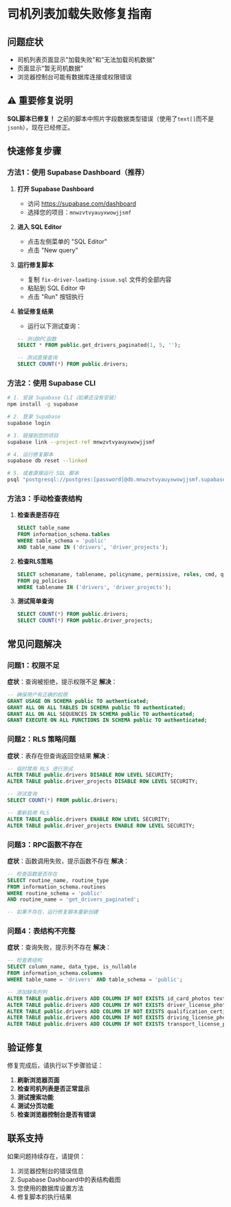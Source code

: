 # 司机列表加载失败修复指南

## 问题症状
- 司机列表页面显示"加载失败"和"无法加载司机数据"
- 页面显示"暂无司机数据"
- 浏览器控制台可能有数据库连接或权限错误

## ⚠️ 重要修复说明
**SQL脚本已修复！** 之前的脚本中照片字段数据类型错误（使用了`text[]`而不是`jsonb`），现在已经修正。

## 快速修复步骤

### 方法1：使用 Supabase Dashboard（推荐）

1. **打开 Supabase Dashboard**
   - 访问 https://supabase.com/dashboard
   - 选择您的项目：`mnwzvtvyauyxwowjjsmf`

2. **进入 SQL Editor**
   - 点击左侧菜单的 "SQL Editor"
   - 点击 "New query"

3. **运行修复脚本**
   - 复制 `fix-driver-loading-issue.sql` 文件的全部内容
   - 粘贴到 SQL Editor 中
   - 点击 "Run" 按钮执行

4. **验证修复结果**
   - 运行以下测试查询：
   ```sql
   -- 测试RPC函数
   SELECT * FROM public.get_drivers_paginated(1, 5, '');
   
   -- 测试直接查询
   SELECT COUNT(*) FROM public.drivers;
   ```

### 方法2：使用 Supabase CLI

```bash
# 1. 安装 Supabase CLI（如果还没有安装）
npm install -g supabase

# 2. 登录 Supabase
supabase login

# 3. 链接到您的项目
supabase link --project-ref mnwzvtvyauyxwowjjsmf

# 4. 运行修复脚本
supabase db reset --linked

# 5. 或者直接运行 SQL 脚本
psql "postgresql://postgres:[password]@db.mnwzvtvyauyxwowjjsmf.supabase.co:5432/postgres" -f fix-driver-loading-issue.sql
```

### 方法3：手动检查表结构

1. **检查表是否存在**
   ```sql
   SELECT table_name 
   FROM information_schema.tables 
   WHERE table_schema = 'public' 
   AND table_name IN ('drivers', 'driver_projects');
   ```

2. **检查RLS策略**
   ```sql
   SELECT schemaname, tablename, policyname, permissive, roles, cmd, qual
   FROM pg_policies 
   WHERE tablename IN ('drivers', 'driver_projects');
   ```

3. **测试简单查询**
   ```sql
   SELECT COUNT(*) FROM public.drivers;
   SELECT COUNT(*) FROM public.driver_projects;
   ```

## 常见问题解决

### 问题1：权限不足
**症状**：查询被拒绝，提示权限不足
**解决**：
```sql
-- 确保用户有正确的权限
GRANT USAGE ON SCHEMA public TO authenticated;
GRANT ALL ON ALL TABLES IN SCHEMA public TO authenticated;
GRANT ALL ON ALL SEQUENCES IN SCHEMA public TO authenticated;
GRANT EXECUTE ON ALL FUNCTIONS IN SCHEMA public TO authenticated;
```

### 问题2：RLS 策略问题
**症状**：表存在但查询返回空结果
**解决**：
```sql
-- 临时禁用 RLS 进行测试
ALTER TABLE public.drivers DISABLE ROW LEVEL SECURITY;
ALTER TABLE public.driver_projects DISABLE ROW LEVEL SECURITY;

-- 测试查询
SELECT COUNT(*) FROM public.drivers;

-- 重新启用 RLS
ALTER TABLE public.drivers ENABLE ROW LEVEL SECURITY;
ALTER TABLE public.driver_projects ENABLE ROW LEVEL SECURITY;
```

### 问题3：RPC函数不存在
**症状**：函数调用失败，提示函数不存在
**解决**：
```sql
-- 检查函数是否存在
SELECT routine_name, routine_type 
FROM information_schema.routines 
WHERE routine_schema = 'public' 
AND routine_name = 'get_drivers_paginated';

-- 如果不存在，运行修复脚本重新创建
```

### 问题4：表结构不完整
**症状**：查询失败，提示列不存在
**解决**：
```sql
-- 检查表结构
SELECT column_name, data_type, is_nullable
FROM information_schema.columns
WHERE table_name = 'drivers' AND table_schema = 'public';

-- 添加缺失的列
ALTER TABLE public.drivers ADD COLUMN IF NOT EXISTS id_card_photos text[] DEFAULT '{}';
ALTER TABLE public.drivers ADD COLUMN IF NOT EXISTS driver_license_photos text[] DEFAULT '{}';
ALTER TABLE public.drivers ADD COLUMN IF NOT EXISTS qualification_certificate_photos text[] DEFAULT '{}';
ALTER TABLE public.drivers ADD COLUMN IF NOT EXISTS driving_license_photos text[] DEFAULT '{}';
ALTER TABLE public.drivers ADD COLUMN IF NOT EXISTS transport_license_photos text[] DEFAULT '{}';
```

## 验证修复

修复完成后，请执行以下步骤验证：

1. **刷新浏览器页面**
2. **检查司机列表是否正常显示**
3. **测试搜索功能**
4. **测试分页功能**
5. **检查浏览器控制台是否有错误**

## 联系支持

如果问题持续存在，请提供：
1. 浏览器控制台的错误信息
2. Supabase Dashboard中的表结构截图
3. 您使用的数据库设置方法
4. 修复脚本的执行结果
